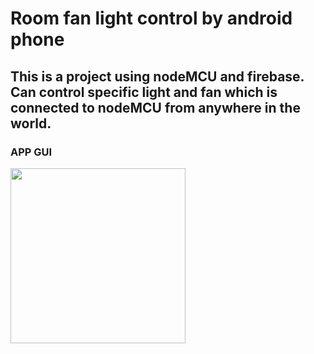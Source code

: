 # Room fan light control by android phone

## This is a project using nodeMCU and firebase. Can control specific light and fan which is connected to nodeMCU from anywhere in the world.

### APP GUI

<img src="https://user-images.githubusercontent.com/34432093/140606534-5b8a75ae-9639-490d-8835-f3c3e0947dee.jpg" width="280" >
